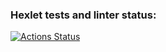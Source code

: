 ### Hexlet tests and linter status:
[![Actions Status](https://github.com/eligoldf/layout-designer-project-lvl2/workflows/hexlet-check/badge.svg)](https://github.com/eligoldf/layout-designer-project-lvl2/actions)